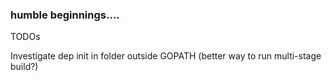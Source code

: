 ### humble beginnings....

TODOs

Investigate dep init in folder outside GOPATH (better way to run multi-stage build?)
